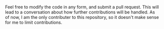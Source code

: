 Feel free to modify the code in any form, and submit a pull request. This will lead to a conversation about how further contributions will be handled. As of now, I am the only contributer to this repository, so it doesn't make sense for me to limit contributions.
